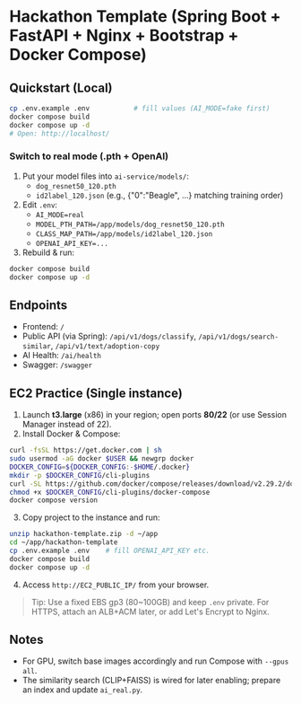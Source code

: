 # Hackathon Template (Spring Boot + FastAPI + Nginx + Bootstrap + Docker Compose)

## Quickstart (Local)
```bash
cp .env.example .env           # fill values (AI_MODE=fake first)
docker compose build
docker compose up -d
# Open: http://localhost/
```

### Switch to real mode (.pth + OpenAI)
1) Put your model files into `ai-service/models/`:
   - `dog_resnet50_120.pth`
   - `id2label_120.json` (e.g., {"0":"Beagle", ...} matching training order)
2) Edit `.env`:
   - `AI_MODE=real`
   - `MODEL_PTH_PATH=/app/models/dog_resnet50_120.pth`
   - `CLASS_MAP_PATH=/app/models/id2label_120.json`
   - `OPENAI_API_KEY=...`
3) Rebuild & run:
```bash
docker compose build
docker compose up -d
```

## Endpoints
- Frontend: `/`
- Public API (via Spring): `/api/v1/dogs/classify`, `/api/v1/dogs/search-similar`, `/api/v1/text/adoption-copy`
- AI Health: `/ai/health`
- Swagger: `/swagger`

## EC2 Practice (Single instance)
1. Launch **t3.large** (x86) in your region; open ports **80/22** (or use Session Manager instead of 22).
2. Install Docker & Compose:
```bash
curl -fsSL https://get.docker.com | sh
sudo usermod -aG docker $USER && newgrp docker
DOCKER_CONFIG=${DOCKER_CONFIG:-$HOME/.docker}
mkdir -p $DOCKER_CONFIG/cli-plugins
curl -SL https://github.com/docker/compose/releases/download/v2.29.2/docker-compose-linux-x86_64 -o $DOCKER_CONFIG/cli-plugins/docker-compose
chmod +x $DOCKER_CONFIG/cli-plugins/docker-compose
docker compose version
```
3. Copy project to the instance and run:
```bash
unzip hackathon-template.zip -d ~/app
cd ~/app/hackathon-template
cp .env.example .env    # fill OPENAI_API_KEY etc.
docker compose build
docker compose up -d
```
4. Access `http://EC2_PUBLIC_IP/` from your browser.

> Tip: Use a fixed EBS gp3 (80~100GB) and keep `.env` private. For HTTPS, attach an ALB+ACM later, or add Let's Encrypt to Nginx.

## Notes
- For GPU, switch base images accordingly and run Compose with `--gpus all`.
- The similarity search (CLIP+FAISS) is wired for later enabling; prepare an index and update `ai_real.py`.
